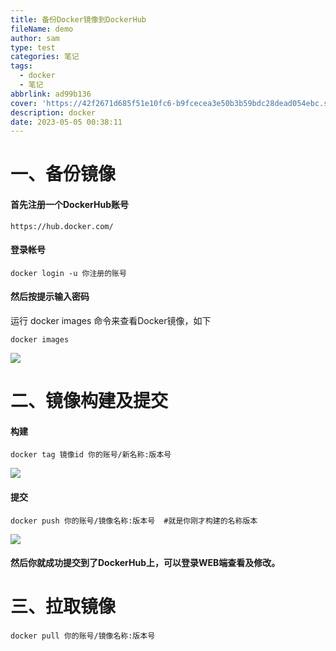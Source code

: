 ```yaml
---
title: 备份Docker镜像到DockerHub
fileName: demo
author: sam
type: test
categories: 笔记
tags:
  - docker
  - 笔记
abbrlink: ad99b136
cover: 'https://42f2671d685f51e10fc6-b9fcecea3e50b3b59bdc28dead054ebc.ssl.cf5.rackcdn.com/illustrations/writer_q06d.svg'
description: docker
date: 2023-05-05 00:38:11
---
```


# 一、备份镜像

####  首先注册一个DockerHub账号 

```http
https://hub.docker.com/
```

#### 登录帐号 

```shell
docker login -u 你注册的账号
```

#### 然后按提示输入密码

 运行 docker images 命令来查看Docker镜像，如下

```shell
docker images
```

![](https://img-blog.csdnimg.cn/e8476538d9e2427da63f2343af01c2d2.png)

#  二、镜像构建及提交

#### 构建

```shell
docker tag 镜像id 你的账号/新名称:版本号
```

![](https://img-blog.csdnimg.cn/ed44eea632684a87bcaea68185fa1f49.png)

#### 提交

```shell
docker push 你的账号/镜像名称:版本号  #就是你刚才构建的名称版本
```

![](https://img-blog.csdnimg.cn/f55baf3755514f79a049d2a629735ffb.png)

#### 然后你就成功提交到了DockerHub上，可以登录WEB端查看及修改。

# 三、拉取镜像

```shell
docker pull 你的账号/镜像名称:版本号
```
